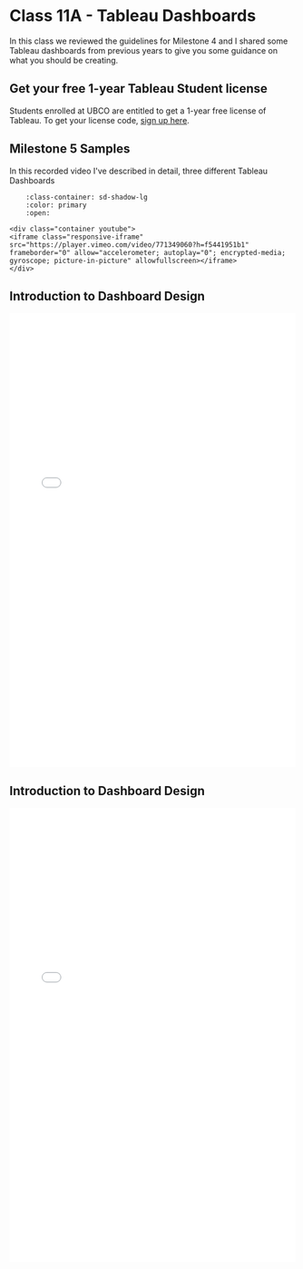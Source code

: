 # Class 11A - Tableau Dashboards

In this class we reviewed the guidelines for Milestone 4 and I shared some Tableau dashboards from previous years to give you some guidance on what you should be creating.

## Get your free 1-year Tableau Student license

Students enrolled at UBCO are entitled to get a 1-year free license of Tableau.
To get your license code, [sign up here](https://www.tableau.com/academic/students#form).


## Milestone 5 Samples

In this recorded video I've described in detail, three different Tableau Dashboards

```{dropdown} Milestone 5 Samples
    :class-container: sd-shadow-lg
    :color: primary
    :open:

<div class="container youtube">
<iframe class="responsive-iframe" src="https://player.vimeo.com/video/771349060?h=f5441951b1" frameborder="0" allow="accelerometer; autoplay="0"; encrypted-media; gyroscope; picture-in-picture" allowfullscreen></iframe>
</div>
```

## Introduction to Dashboard Design

<iframe src="../../../Lecture11B_Dashboard_Design.pdf" width="100%" height="800px" frameBorder="0"> </iframe>

## Introduction to Dashboard Design

<iframe src="../../../Lecture11C_Dashboard_Design II.pdf" width="100%" height="800px" frameBorder="0"> </iframe>